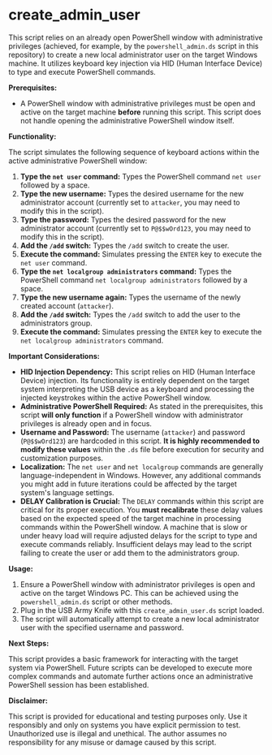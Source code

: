 # create_admin_user

This script relies on an already open PowerShell window with administrative privileges (achieved, for example, by the `powershell_admin.ds` script in this repository) to create a new local administrator user on the target Windows machine. It utilizes keyboard key injection via HID (Human Interface Device) to type and execute PowerShell commands.

**Prerequisites:**

* A PowerShell window with administrative privileges must be open and active on the target machine **before** running this script. This script does not handle opening the administrative PowerShell window itself.

**Functionality:**

The script simulates the following sequence of keyboard actions within the active administrative PowerShell window:

1.  **Type the `net user` command:** Types the PowerShell command `net user` followed by a space.
2.  **Type the new username:** Types the desired username for the new administrator account (currently set to `attacker`, you may need to modify this in the script).
3.  **Type the password:** Types the desired password for the new administrator account (currently set to `P@$$wOrd123`, you may need to modify this in the script).
4.  **Add the `/add` switch:** Types the `/add` switch to create the user.
5.  **Execute the command:** Simulates pressing the `ENTER` key to execute the `net user` command.
6.  **Type the `net localgroup administrators` command:** Types the PowerShell command `net localgroup administrators` followed by a space.
7.  **Type the new username again:** Types the username of the newly created account (`attacker`).
8.  **Add the `/add` switch:** Types the `/add` switch to add the user to the administrators group.
9.  **Execute the command:** Simulates pressing the `ENTER` key to execute the `net localgroup administrators` command.

**Important Considerations:**

* **HID Injection Dependency:** This script relies on HID (Human Interface Device) injection. Its functionality is entirely dependent on the target system interpreting the USB device as a keyboard and processing the injected keystrokes within the active PowerShell window.
* **Administrative PowerShell Required:** As stated in the prerequisites, this script **will only function** if a PowerShell window with administrator privileges is already open and in focus.
* **Username and Password:** The username (`attacker`) and password (`P@$$wOrd123`) are hardcoded in this script. **It is highly recommended to modify these values** within the `.ds` file before execution for security and customization purposes.
* **Localization:** The `net user` and `net localgroup` commands are generally language-independent in Windows. However, any additional commands you might add in future iterations could be affected by the target system's language settings.
* **DELAY Calibration is Crucial:** The `DELAY` commands within this script are critical for its proper execution. You **must recalibrate** these delay values based on the expected speed of the target machine in processing commands within the PowerShell window. A machine that is slow or under heavy load will require adjusted delays for the script to type and execute commands reliably. Insufficient delays may lead to the script failing to create the user or add them to the administrators group.

**Usage:**

1.  Ensure a PowerShell window with administrator privileges is open and active on the target Windows PC. This can be achieved using the `powershell_admin.ds` script or other methods.
2.  Plug in the USB Army Knife with this `create_admin_user.ds` script loaded.
3.  The script will automatically attempt to create a new local administrator user with the specified username and password.

**Next Steps:**

This script provides a basic framework for interacting with the target system via PowerShell. Future scripts can be developed to execute more complex commands and automate further actions once an administrative PowerShell session has been established.

**Disclaimer:**

This script is provided for educational and testing purposes only. Use it responsibly and only on systems you have explicit permission to test. Unauthorized use is illegal and unethical. The author assumes no responsibility for any misuse or damage caused by this script.
